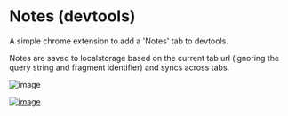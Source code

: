# Notes (devtools)

A simple chrome extension to add a 'Notes' tab to devtools.

Notes are saved to localstorage based on the current tab url (ignoring the query string and fragment identifier) and syncs across tabs.

![image](https://github.com/JeremyJaydan/notes-devtools/assets/15324232/3b67578d-61e9-4f72-a0e4-68dc3c155025)

[![image](https://user-images.githubusercontent.com/15324232/265184301-2df2f90f-dc45-42f1-9a0b-7a606d92e650.png)](https://chrome.google.com/webstore/detail/notes-devtools/ibflpbiobknlkcjonecabnehipmdgdni)
